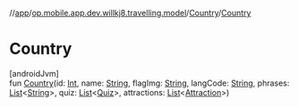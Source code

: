 //[app](../../../index.md)/[op.mobile.app.dev.willkj8.travelling.model](../index.md)/[Country](index.md)/[Country](-country.md)

# Country

[androidJvm]\
fun [Country](-country.md)(id: [Int](https://kotlinlang.org/api/latest/jvm/stdlib/kotlin/-int/index.html), name: [String](https://kotlinlang.org/api/latest/jvm/stdlib/kotlin/-string/index.html), flagImg: [String](https://kotlinlang.org/api/latest/jvm/stdlib/kotlin/-string/index.html), langCode: [String](https://kotlinlang.org/api/latest/jvm/stdlib/kotlin/-string/index.html), phrases: [List](https://kotlinlang.org/api/latest/jvm/stdlib/kotlin.collections/-list/index.html)&lt;[String](https://kotlinlang.org/api/latest/jvm/stdlib/kotlin/-string/index.html)&gt;, quiz: [List](https://kotlinlang.org/api/latest/jvm/stdlib/kotlin.collections/-list/index.html)&lt;[Quiz](../-quiz/index.md)&gt;, attractions: [List](https://kotlinlang.org/api/latest/jvm/stdlib/kotlin.collections/-list/index.html)&lt;[Attraction](../-attraction/index.md)&gt;)

